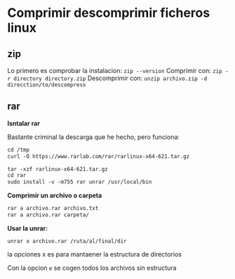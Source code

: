 # Comprimir descomprimir ficheros linux

## zip

Lo primero es comprobar la instalacion: `zip --version`
Comprimir con: `zip -r directory directory.zip`
Descomprimir con: `unzip archivo.zip -d direcction/to/descompress`

## rar

**Isntalar rar**

Bastante criminal la descarga que he hecho, pero
funciona:

```txt
cd /tmp
curl -O https://www.rarlab.com/rar/rarlinux-x64-621.tar.gz
```


```txt
tar -xzf rarlinux-x64-621.tar.gz
cd rar
sudo install -v -m755 rar unrar /usr/local/bin
```

**Comprimir un archivo o carpeta**

```txt
rar a archivo.rar archivo.txt
rar a archivo.rar carpeta/
```

**Usar la unrar:**

`unrar x archivo.rar /ruta/al/final/dir`

la opciones x es para mantaener la estructura de directorios

Con la opcion `e` se cogen todos los archivos sin estructura
